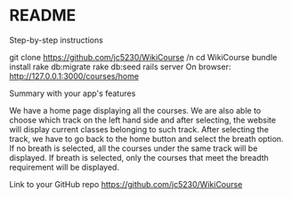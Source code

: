 # README
Step-by-step instructions

git clone https://github.com/jc5230/WikiCourse /n
cd WikiCourse
bundle install
rake db:migrate
rake db:seed
rails server
On browser: http://127.0.0.1:3000/courses/home

Summary with your app's features

We have a home page displaying all the courses. We are also able to choose which track on the left hand side and after selecting, the website will display current classes belonging to such track. After selecting the track, we have to go back to the home button and select the breath option. If no breath is selected, all the courses under the same track will be displayed. If breath is selected, only the courses that meet the breadth requirement will be displayed.

Link to your GitHub repo
https://github.com/jc5230/WikiCourse
